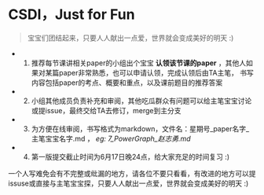 # CSDI，Just for Fun
>宝宝们团结起来，只要人人献出一点爱，世界就会变成美好的明天 :)
* 1. 推荐每节课讲相关paper的小组出个宝宝 **认领该节课的paper** ，其他人如果对某篇paper非常熟悉，也可以申请认领，完成认领后由TA主笔，
书写内容包括paper的考点、概要和重点，以及课前题目的推荐答案
* 2. 小组其他成员负责补充和审阅，其他吃瓜群众有问题可以给主笔宝宝讨论或提issue，最终交给TA去修订，merge到主分支
* 3. 为方便在线审阅，书写格式为markdown，文件名：星期号_paper名字_主笔宝宝名字.md ，  *eg: 7_PowerGraph_赵志勇.md*
* 4. 第一版提交截止时间为6月17日晚24点，给大家充足的时间复习 :)

一个人写难免会有不完整或纰漏的地方，请各位不要只看看，有改进的地方可以提issuse或直接与主笔宝宝探，只要人人献出一点爱，世界就会变成美好的明天 :)

